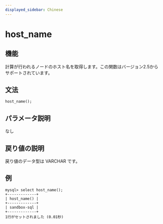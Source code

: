 ```yaml
---
displayed_sidebar: Chinese
---
```


# host_name

## 機能

計算が行われるノードのホスト名を取得します。この関数はバージョン2.5からサポートされています。

## 文法

```Haskell
host_name();
```

## パラメータ説明

なし

## 戻り値の説明

戻り値のデータ型は VARCHAR です。

## 例

```Plain Text
mysql> select host_name();
+-------------+
| host_name() |
+-------------+
| sandbox-sql |
+-------------+
1行がセットされました (0.01秒)
```
